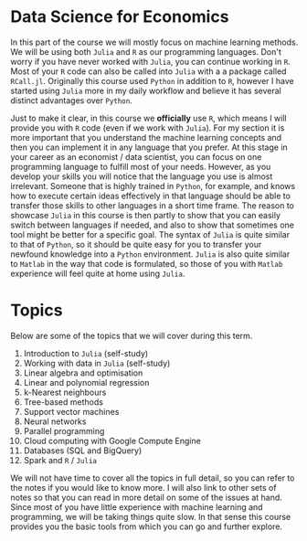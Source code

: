 
Data Science for Economics
==============================================

In this part of the course we will mostly focus on machine learning methods. We will be using both `Julia` and `R` as our programming languages. Don't worry if you have never worked with `Julia`, you can continue working in `R`. Most of your `R` code can also be called into `Julia` with a a package called `RCall.jl`. Originally this course used `Python` in addition to `R`, however I have started using `Julia` more in my daily workflow and believe it has several distinct advantages over `Python`. 

Just to make it clear, in this course we **officially** use `R`, which means I will provide you with `R` code (even if we work with `Julia`). For my section it is more important that you understand the machine learning concepts and then you can implement it in any language that you prefer. At this stage in your career as an economist / data scientist, you can focus on one programming language to fulfill most of your needs. However, as you develop your skills you will notice that the language you use is almost irrelevant. Someone that is highly trained in `Python`, for example, and knows how to execute certain ideas effectively in that language should be able to transfer those skills to other languages in a short time frame. The reason to showcase `Julia` in this course is then partly to show that you can easily switch between languages if needed, and also to show that sometimes one tool might be better for a specific goal. The syntax of `Julia` is quite similar to that of `Python`, so it should be quite easy for you to transfer your newfound knowledge into a `Python` environment. `Julia` is also quite similar to `Matlab` in the way that code is formulated, so those of you with `Matlab` experience will feel quite at home using `Julia`. 

# Topics

Below are some of the topics that we will cover during this term.

1. Introduction to `Julia` (self-study)
2. Working with data in `Julia` (self-study)
3. Linear algebra and optimisation
4. Linear and polynomial regression
5. k-Nearest neighbours
6. Tree-based methods
7. Support vector machines
8. Neural networks 
9. Parallel programming
10. Cloud computing with Google Compute Engine
11. Databases (SQL and BigQuery)
12. Spark and `R` / `Julia`

We will not have time to cover all the topics in full detail, so you can refer to the notes if you would like to know more. I will also link to other sets of notes so that you can read in more detail on some of the issues at hand. Since most of you have little experience with machine learning and programming, we will be taking things quite slow. In that sense this course provides you the basic tools from which you can go and further explore. 